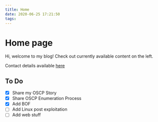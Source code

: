 ```yaml
---
title: Home
date: 2020-06-25 17:21:50
tags:
---
```


# Home page

Hi, welcome to my blog!
Check out currently available content on the left.

Contact details available [here](/whoami/#Connect-With-Me)

## To Do
- [x] Share my OSCP Story
- [x] Share OSCP Enumeration Process
- [x] Add BOF
- [ ] Add Linux post exploitation
- [ ] Add web stuff